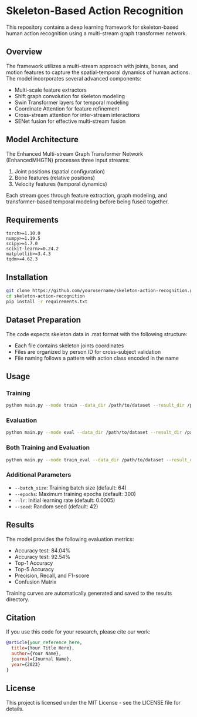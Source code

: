 # Skeleton-Based Action Recognition

This repository contains a deep learning framework for skeleton-based human action recognition using a multi-stream graph transformer network.

## Overview

The framework utilizes a multi-stream approach with joints, bones, and motion features to capture the spatial-temporal dynamics of human actions. The model incorporates several advanced components:

- Multi-scale feature extractors
- Shift graph convolution for skeleton modeling
- Swin Transformer layers for temporal modeling
- Coordinate Attention for feature refinement
- Cross-stream attention for inter-stream interactions
- SENet fusion for effective multi-stream fusion

## Model Architecture

The Enhanced Multi-stream Graph Transformer Network (EnhancedMHGTN) processes three input streams:
1. Joint positions (spatial configuration)
2. Bone features (relative positions)
3. Velocity features (temporal dynamics)

Each stream goes through feature extraction, graph modeling, and transformer-based temporal modeling before being fused together.

## Requirements

```
torch>=1.10.0
numpy>=1.19.5
scipy>=1.7.0
scikit-learn>=0.24.2
matplotlib>=3.4.3
tqdm>=4.62.3
```

## Installation

```bash
git clone https://github.com/yourusername/skeleton-action-recognition.git
cd skeleton-action-recognition
pip install -r requirements.txt
```

## Dataset Preparation

The code expects skeleton data in .mat format with the following structure:
- Each file contains skeleton joints coordinates 
- Files are organized by person ID for cross-subject validation
- File naming follows a pattern with action class encoded in the name

## Usage

### Training

```bash
python main.py --mode train --data_dir /path/to/dataset --result_dir /path/to/save/results
```

### Evaluation

```bash
python main.py --mode eval --data_dir /path/to/dataset --result_dir /path/to/results
```

### Both Training and Evaluation

```bash
python main.py --mode train_eval --data_dir /path/to/dataset --result_dir /path/to/save/results
```

### Additional Parameters

- `--batch_size`: Training batch size (default: 64)
- `--epochs`: Maximum training epochs (default: 300)
- `--lr`: Initial learning rate (default: 0.0005)
- `--seed`: Random seed (default: 42)

## Results

The model provides the following evaluation metrics:
- Accuracy test: 84.04%
- Accuracy test: 92.54%
- Top-1 Accuracy
- Top-5 Accuracy
- Precision, Recall, and F1-score
- Confusion Matrix

Training curves are automatically generated and saved to the results directory.

## Citation

If you use this code for your research, please cite our work:

```bibtex
@article{your_reference_here,
  title={Your Title Here},
  author={Your Name},
  journal={Journal Name},
  year={2023}
}
```

## License

This project is licensed under the MIT License - see the LICENSE file for details.
